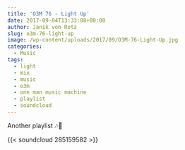 ```yaml
---
title: 'O3M 76 - Light Up'
date: 2017-09-04T13:33:08+00:00
author: Janik von Rotz
slug: o3m-76-light-up
image: /wp-content/uploads/2017/09/O3M-76-Light-Up.jpg
categories:
  - Music
tags:
  - light
  - mix
  - music
  - o3m
  - one man music machine
  - playlist
  - soundcloud
---
```

Another playlist 🎶🎹

{{< soundcloud 285159582 >}}
